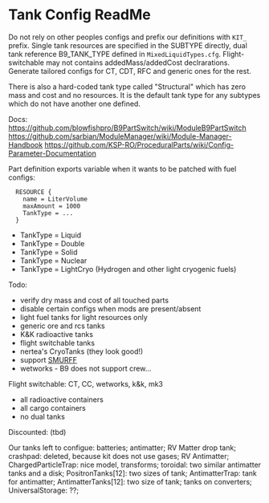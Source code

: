 Tank Config ReadMe
==================

Do not rely on other peoples configs and prefix our definitions with `KIT_`
prefix. Single tank resources are specified in the SUBTYPE directly, dual tank
reference B9_TANK_TYPE defined in `MixedLiquidTypes.cfg`.
Flight-switchable may not contains addedMass/addedCost declrarations.
Generate tailored configs for CT, CDT, RFC and generic ones for the rest.

There is also a hard-coded tank type called "Structural" which has zero mass and cost and no resources. It is the default tank type for any subtypes which do not have another one defined.

Docs:
https://github.com/blowfishpro/B9PartSwitch/wiki/ModuleB9PartSwitch
https://github.com/sarbian/ModuleManager/wiki/Module-Manager-Handbook
https://github.com/KSP-RO/ProceduralParts/wiki/Config-Parameter-Documentation

Part definition exports variable when it wants to be patched with fuel configs:

```
  RESOURCE {
    name = LiterVolume
    maxAmount = 1000
    TankType = ...
  }
```

* TankType = Liquid
* TankType = Double
* TankType = Solid
* TankType = Nuclear
* TankType = LightCryo (Hydrogen and other light cryogenic fuels)

Todo:

* verify dry mass and cost of all touched parts
* disable certain configs when mods are present/absent
* light fuel tanks for light resources only
* generic ore and rcs tanks
* K&K radioactive tanks
* flight switchable tanks
* nertea's CryoTanks (they look good!)
* support [SMURFF](https://forum.kerbalspaceprogram.com/index.php?/topic/117992-17-19-smurff-simple-module-adjustments-for-real-ish-fuel-mass-fractions-191-02019-nov-12/)
* wetworks - B9 does not support crew...

Flight switchable: CT, CC, wetworks, k&k, mk3

- all radioactive containers
- all cargo containers
- no dual tanks

Discounted: (tbd)

Our tanks left to configue:
  batteries;
  antimatter;
  RV Matter drop tank;
  crashpad: deleted, because kit does not use gases;
  RV Antimatter;
  ChargedParticleTrap: nice model, transforms;
  toroidal: two similar antimatter tanks and a disk;
  PositronTanks[12]: two sizes of tank;
  AntimatterTrap: tank for antimatter;
  AntimatterTanks[12]: two size of tank;
  tanks on converters;
  UniversalStorage: ??;
